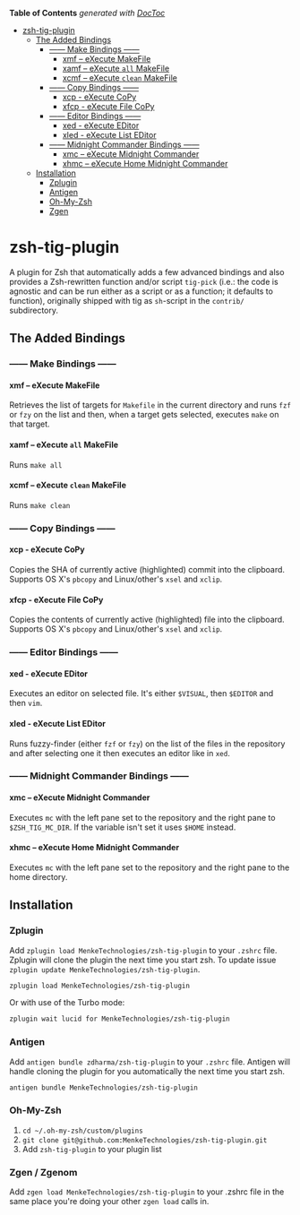 <!-- START doctoc generated TOC please keep comment here to allow auto update -->
<!-- DON'T EDIT THIS SECTION, INSTEAD RE-RUN doctoc TO UPDATE -->
**Table of Contents**  *generated with [DocToc](https://github.com/thlorenz/doctoc)*

- [zsh-tig-plugin](#zsh-tig-plugin)
  - [The Added Bindings](#the-added-bindings)
    - [—— Make Bindings ——](#-make-bindings-)
      - [xmf – eXecute MakeFile](#xmf--execute-makefile)
      - [xamf – eXecute `all` MakeFile](#xamf--execute-all-makefile)
      - [xcmf – eXecute `clean` MakeFile](#xcmf--execute-clean-makefile)
    - [—— Copy Bindings ——](#-copy-bindings-)
      - [xcp - eXecute CoPy](#xcp---execute-copy)
      - [xfcp - eXecute File CoPy](#xfcp---execute-file-copy)
    - [—— Editor Bindings ——](#-editor-bindings-)
      - [xed - eXecute EDitor](#xed---execute-editor)
      - [xled - eXecute List EDitor](#xled---execute-list-editor)
    - [—— Midnight Commander Bindings ——](#-midnight-commander-bindings-)
      - [xmc – eXecute Midnight Commander](#xmc--execute-midnight-commander)
      - [xhmc – eXecute Home Midnight Commander](#xhmc--execute-home-midnight-commander)
  - [Installation](#installation)
    - [Zplugin](#zplugin)
    - [Antigen](#antigen)
    - [Oh-My-Zsh](#oh-my-zsh)
    - [Zgen](#zgen)

<!-- END doctoc generated TOC please keep comment here to allow auto update -->

# zsh-tig-plugin

A plugin for Zsh that automatically adds a few advanced bindings and also
provides a Zsh-rewritten function and/or script `tig-pick` (i.e.: the code is
agnostic and can be run either as a script or as a function; it defaults to
function), originally shipped with tig as `sh`-script in the `contrib/`
subdirectory.

## The Added Bindings

### —— Make Bindings ——

#### xmf – eXecute MakeFile

Retrieves the list of targets for `Makefile` in the current directory and runs
`fzf` or `fzy` on the list and then, when a target gets selected, executes
`make` on that target.

#### xamf – eXecute `all` MakeFile

Runs `make all`

#### xcmf – eXecute `clean` MakeFile

Runs `make clean`

### —— Copy Bindings ——

#### xcp - eXecute CoPy

Copies the SHA of currently active (highlighted) commit into the clipboard.
Supports OS X's `pbcopy` and Linux/other's `xsel` and `xclip`.

#### xfcp - eXecute File CoPy

Copies the contents of currently active (highlighted) file into the clipboard.
Supports OS X's `pbcopy` and Linux/other's `xsel` and `xclip`.

### —— Editor Bindings ——

#### xed - eXecute EDitor

Executes an editor on selected file. It's either `$VISUAL`, then `$EDITOR` and
then `vim`.

#### xled - eXecute List EDitor

Runs fuzzy-finder (either `fzf` or `fzy`) on the list of the files in the
repository and after selecting one it then executes an editor like in `xed`.

### —— Midnight Commander Bindings ——

#### xmc – eXecute Midnight Commander

Executes `mc` with the left pane set to the repository and the right pane to
`$ZSH_TIG_MC_DIR`. If the variable isn't set it uses `$HOME` instead.

#### xhmc – eXecute Home Midnight Commander

Executes `mc` with the left pane set to the repository and the right pane to the
home directory.

## Installation

### Zplugin

Add `zplugin load MenkeTechnologies/zsh-tig-plugin` to your `.zshrc` file. Zplugin will
clone the plugin the next time you start zsh. To update issue `zplugin update
MenkeTechnologies/zsh-tig-plugin`.

```zsh
zplugin load MenkeTechnologies/zsh-tig-plugin
```

Or with use of the Turbo mode:

```zsh
zplugin wait lucid for MenkeTechnologies/zsh-tig-plugin
```

### Antigen

Add `antigen bundle zdharma/zsh-tig-plugin` to your `.zshrc` file. Antigen will
handle cloning the plugin for you automatically the next time you start zsh.

```zsh
antigen bundle MenkeTechnologies/zsh-tig-plugin
```

### Oh-My-Zsh

1. `cd ~/.oh-my-zsh/custom/plugins`
2. `git clone git@github.com:MenkeTechnologies/zsh-tig-plugin.git`
3. Add `zsh-tig-plugin` to your plugin list

### Zgen / Zgenom

Add `zgen load MenkeTechnologies/zsh-tig-plugin` to your .zshrc file in the same place
you're doing your other `zgen load` calls in.

<!-- vim:set ft=markdown tw=80 fo+=a1n autoindent: -->
